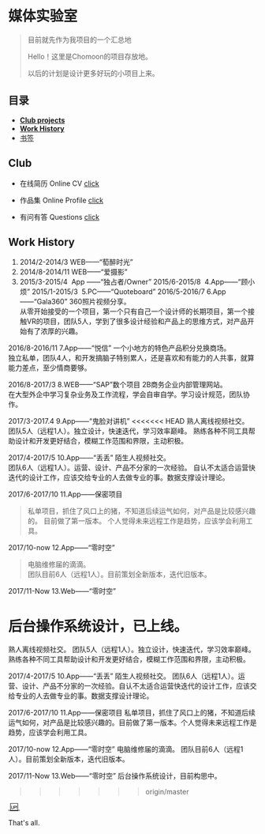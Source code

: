 # 媒体实验室
> 目前就先作为我项目的一个汇总地
>   
> Hello！这里是Chomoon的项目存放地。
>   
> 以后的计划是设计更多好玩的小项目上来。
  
## 目录
- [**Club projects**][1]
- [**Work History**][2]
- [书签][3] 

## Club
- 在线简历 Online CV
[click][4]
  
  
- 作品集 Online Profile
[click][5]
  
  
- 有问有答 Questions
[click][6]
  
## Work History

1. 2014/2-2014/3  WEB——“萄醉时光”
2. 2014/8-2014/11  WEB——“爱摄影”
3. 2015/3-2015/4   App ——“独占者/Owner”
2015/6-2015/8 
4.App——“顾小烦”
2015/1-2015/3 
5.PC——“Quoteboard”
2016/5-2016/7
6.App——“Gala360”
360照片视频分享。  
从零开始接受的一个项目，第一个只有自己一个设计师的长期项目，第一个接触VR的项目，团队5人，学到了很多设计经验和产品上的思维方式，对产品开始有了浓厚的兴趣。

2016/8-2016/11
7.App——“悦信”
一个小地方的特色产品积分兑换商场。  
独立私单，团队4人，和开发搞脑子特别累人，还是喜欢和有能力的人共事，就算能力差点，至少情商要够。

2016/8-2017/3
8.WEB——“SAP”数个项目
2B商务企业内部管理网站。  
在大型外企中学习复杂业务及工作流程，学会自审自学。学习设计规范，团队协作。

2017/3-2017.4
9.App——“鬼脸对讲机”
\<\<\<\<\<\<\< HEAD
熟人离线视频社交。  
团队5人（远程1人）。独立设计，快速迭代，学习效率巅峰。  熟练各种不同工具帮助设计和开发更好结合，模糊工作范围和界限，主动积极。

2017/4-2017/5
10.App——“丢丢”
陌生人视频社交。  
团队6人（远程1人）。运营、设计、产品不分家的一次经验。  自认不太适合运营快迭代的设计工作，应该交给专业的人去做专业的事。数据支撑设计理论。

2017/6-2017/10
11.App——保密项目
> 私单项目，抓住了风口上的猪，不知道后续运气如何，对产品是比较感兴趣的。  目前做了第一版本。  个人觉得未来远程工作是趋势，应该学会利用工具。

2017/10-now
12.App——“零时空”
> 电脑维修届的滴滴。  
> 团队目前6人（远程1人）。目前策划全新版本，迭代旧版本。

2017/11-Now
13.Web——“零时空”
# 后台操作系统设计，已上线。
熟人离线视频社交。
团队5人（远程1人）。独立设计，快速迭代，学习效率巅峰。熟练各种不同工具帮助设计和开发更好结合，模糊工作范围和界限，主动积极。

2017/4-2017/5
10.App——“丢丢”
陌生人视频社交。
团队6人（远程1人）。运营、设计、产品不分家的一次经验。自认不太适合运营快迭代的设计工作，应该交给专业的人去做专业的事。数据支撑设计理论。

2017/6-2017/10
11.App——保密项目
私单项目，抓住了风口上的猪，不知道后续运气如何，对产品是比较感兴趣的。目前做了第一版本。个人觉得未来远程工作是趋势，应该学会利用工具。

2017/10-now
12.App——“零时空”
电脑维修届的滴滴。
团队目前6人（远程1人）。目前策划全新版本，迭代旧版本。

2017/11-Now
13.Web——“零时空”
后台操作系统设计，目前构思中。
> > > > > > > origin/master

[ :up: ][7]

  
That's all.

[1]:	##Club
[2]:	##%20Work%20History
[3]:	http://dosthcool.roughdraft.io
[4]:	https://dosthcool.github.io/cho-moon.html
[5]:	https://dosthcool.github.io
[6]:	https://dosthcool.github.io/questions.html
[7]:	##%E7%9B%AE%E5%BD%95